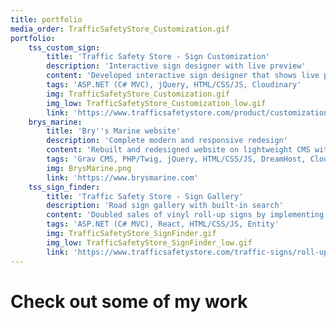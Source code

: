 ```yaml
---
title: portfolio
media_order: TrafficSafetyStore_Customization.gif
portfolio:
    tss_custom_sign:
        title: 'Traffic Safety Store - Sign Customization'
        description: 'Interactive sign designer with live preview'
        content: 'Developed interactive sign designer that shows live preview as customer types and changes font size, color, and positioning. Resulted in more than $36,000 of additional sales in first 6 months.'
        tags: 'ASP.NET (C# MVC), jQuery, HTML/CSS/JS, Cloudinary'
        img: TrafficSafetyStore_Customization.gif
        img_low: TrafficSafetyStore_Customization_low.gif
        link: 'https://www.trafficsafetystore.com/product/customization?productoptionid=4625'
    brys_marine:
        title: 'Bry''s Marine website'
        description: 'Complete modern and responsive redesign'
        content: 'Rebuilt and redesigned website on lightweight CMS with focus on SEO and better user experience.'
        tags: 'Grav CMS, PHP/Twig, jQuery, HTML/CSS/JS, DreamHost, Cloudinary'
        img: BrysMarine.png
        link: 'https://www.brysmarine.com'
    tss_sign_finder:
        title: 'Traffic Safety Store - Sign Gallery'
        description: 'Road sign gallery with built-in search'
        content: 'Doubled sales of vinyl roll-up signs by implementing new stylish interface with built-in search that brings the most relevant signs to the top, and supporting hundreds of different sign legends.'
        tags: 'ASP.NET (C# MVC), React, HTML/CSS/JS, Entity'
        img: TrafficSafetyStore_SignFinder.gif
        img_low: TrafficSafetyStore_SignFinder_low.gif
        link: 'https://www.trafficsafetystore.com/traffic-signs/roll-up-48'
---
```


# Check out some of my work